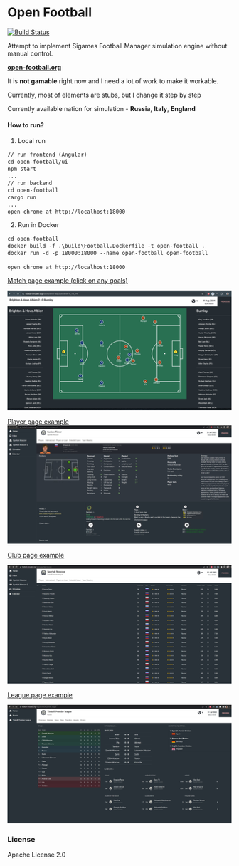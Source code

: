 # Open Football

[![Build Status](http://drone.zoxexivo.com/api/badges/ZOXEXIVO/open-football/status.svg)](http://drone.zoxexivo.com/ZOXEXIVO/open-football)

Attempt to implement Sigames Football Manager simulation engine without manual control.

**[open-football.org](https://open-football.org)**

It is **not gamable** right now and I need a lot of work to make it workable.

Currently, most of elements are stubs, but I change it step by step

Currently available nation for simulation - **Russia**, **Italy**, **England**

#### How to run?

1) Local run

```console
// run frontend (Angular)
cd open-football/ui
npm start
...
// run backend
cd open-football
cargo run
...
open chrome at http://localhost:18000
```

2) Run in Docker

```console
cd open-football
docker build -f .\build\Football.Dockerfile -t open-football .
docker run -d -p 18000:18000 --name open-football open-football

open chrome at http://localhost:18000
```

[Match page example (click on any goals)](https://open-football.org/leagues/english-premier-league)

![alt text](docs/images/match.jpg "Match page")

[Player page example](https://open-football.org/teams/spartak-moscow/players/1)
![alt text](docs/images/player.jpg "Player page")

[Club page example](https://open-football.org/teams/spartak-moscow)

![alt text](docs/images/club.jpg "Club page")

[League page example](https://open-football.org/leagues/tinkoff-premier_league)

![alt text](docs/images/league.jpg "League page")

### License

Apache License 2.0